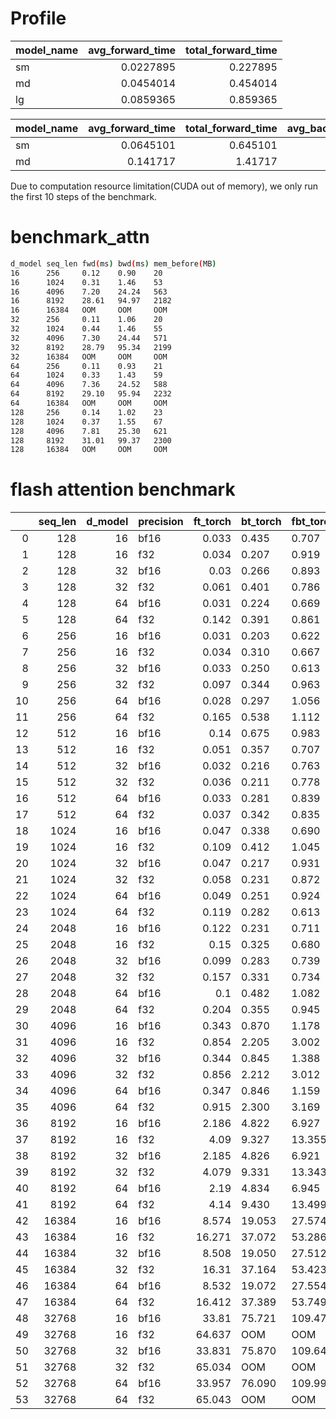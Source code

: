 # Profile 

| model_name   |   avg_forward_time |   total_forward_time |
|:-------------|-------------------:|---------------------:|
| sm           |          0.0227895 |             0.227895 |
| md           |          0.0454014 |             0.454014 |
| lg           |          0.0859365 |             0.859365 |

| model_name   |   avg_forward_time |   total_forward_time |   avg_backward_time |   total_backward_time |   avg_total_time |
|:-------------|-------------------:|---------------------:|--------------------:|----------------------:|-----------------:|
| sm           |          0.0645101 |             0.645101 |           0.0420522 |              0.420522 |        0.0645101 |
| md           |          0.141717  |             1.41717  |           0.0964797 |              0.964797 |        0.141717  |

Due to computation resource limitation(CUDA out of memory), we only run the first 10 steps of the benchmark.

# benchmark_attn
```bash
d_model seq_len fwd(ms) bwd(ms) mem_before(MB)
16      256     0.12    0.90    20
16      1024    0.31    1.46    53
16      4096    7.20    24.24   563
16      8192    28.61   94.97   2182
16      16384   OOM     OOM     OOM
32      256     0.11    1.06    20
32      1024    0.44    1.46    55
32      4096    7.30    24.44   571
32      8192    28.79   95.34   2199
32      16384   OOM     OOM     OOM
64      256     0.11    0.93    21
64      1024    0.33    1.43    59
64      4096    7.36    24.52   588
64      8192    29.10   95.94   2232
64      16384   OOM     OOM     OOM
128     256     0.14    1.02    23
128     1024    0.37    1.55    67
128     4096    7.81    25.30   621
128     8192    31.01   99.37   2300
128     16384   OOM     OOM     OOM
```

# flash attention benchmark

|    |   seq_len |   d_model | precision   |   ft_torch | bt_torch   | fbt_torch   |   ft_triton |   bt_triton |   fbt_triton | speedup_fwd   | speedup_bwd   | speedup_tot   |
|---:|----------:|----------:|:------------|-----------:|:-----------|:------------|------------:|------------:|-------------:|:--------------|:--------------|:--------------|
|  0 |       128 |        16 | bf16        |      0.033 | 0.435      | 0.707       |       0.005 |       0.311 |        0.477 | 6.0x          | 1.4x          | 1.5x          |
|  1 |       128 |        16 | f32         |      0.034 | 0.207      | 0.919       |       0.006 |       0.215 |        0.394 | 5.5x          | 1.0x          | 2.3x          |
|  2 |       128 |        32 | bf16        |      0.03  | 0.266      | 0.893       |       0.006 |       0.29  |        0.801 | 5.2x          | 0.9x          | 1.1x          |
|  3 |       128 |        32 | f32         |      0.061 | 0.401      | 0.786       |       0.008 |       0.176 |        0.55  | 8.1x          | 2.3x          | 1.4x          |
|  4 |       128 |        64 | bf16        |      0.031 | 0.224      | 0.669       |       0.043 |       0.256 |        0.524 | 0.7x          | 0.9x          | 1.3x          |
|  5 |       128 |        64 | f32         |      0.142 | 0.391      | 0.861       |       0.01  |       0.165 |        0.721 | 13.8x         | 2.4x          | 1.2x          |
|  6 |       256 |        16 | bf16        |      0.031 | 0.203      | 0.622       |       0.006 |       0.277 |        0.42  | 5.0x          | 0.7x          | 1.5x          |
|  7 |       256 |        16 | f32         |      0.034 | 0.310      | 0.667       |       0.007 |       0.188 |        0.292 | 4.6x          | 1.7x          | 2.3x          |
|  8 |       256 |        32 | bf16        |      0.033 | 0.250      | 0.613       |       0.007 |       0.18  |        0.63  | 4.7x          | 1.4x          | 1.0x          |
|  9 |       256 |        32 | f32         |      0.097 | 0.344      | 0.963       |       0.01  |       0.137 |        0.541 | 10.1x         | 2.5x          | 1.8x          |
| 10 |       256 |        64 | bf16        |      0.028 | 0.297      | 1.056       |       0.009 |       0.353 |        0.443 | 3.2x          | 0.8x          | 2.4x          |
| 11 |       256 |        64 | f32         |      0.165 | 0.538      | 1.112       |       0.015 |       0.178 |        0.664 | 10.8x         | 3.0x          | 1.7x          |
| 12 |       512 |        16 | bf16        |      0.14  | 0.675      | 0.983       |       0.008 |       0.269 |        0.631 | 18.1x         | 2.5x          | 1.6x          |
| 13 |       512 |        16 | f32         |      0.051 | 0.357      | 0.707       |       0.01  |       0.225 |        0.387 | 5.1x          | 1.6x          | 1.8x          |
| 14 |       512 |        32 | bf16        |      0.032 | 0.216      | 0.763       |       0.009 |       0.19  |        0.434 | 3.4x          | 1.1x          | 1.8x          |
| 15 |       512 |        32 | f32         |      0.036 | 0.211      | 0.778       |       0.014 |       0.182 |        0.397 | 2.6x          | 1.2x          | 2.0x          |
| 16 |       512 |        64 | bf16        |      0.033 | 0.281      | 0.839       |       0.013 |       0.267 |        0.602 | 2.6x          | 1.1x          | 1.4x          |
| 17 |       512 |        64 | f32         |      0.037 | 0.342      | 0.835       |       0.024 |       0.49  |        0.611 | 1.5x          | 0.7x          | 1.4x          |
| 18 |      1024 |        16 | bf16        |      0.047 | 0.338      | 0.690       |       0.012 |       0.258 |        0.527 | 4.0x          | 1.3x          | 1.3x          |
| 19 |      1024 |        16 | f32         |      0.109 | 0.412      | 1.045       |       0.016 |       0.333 |        0.621 | 6.7x          | 1.2x          | 1.7x          |
| 20 |      1024 |        32 | bf16        |      0.047 | 0.217      | 0.931       |       0.014 |       0.211 |        0.66  | 3.4x          | 1.0x          | 1.4x          |
| 21 |      1024 |        32 | f32         |      0.058 | 0.231      | 0.872       |       0.024 |       0.197 |        0.563 | 2.5x          | 1.2x          | 1.5x          |
| 22 |      1024 |        64 | bf16        |      0.049 | 0.251      | 0.924       |       0.021 |       0.355 |        0.48  | 2.3x          | 0.7x          | 1.9x          |
| 23 |      1024 |        64 | f32         |      0.119 | 0.282      | 0.613       |       0.043 |       0.211 |        0.461 | 2.7x          | 1.3x          | 1.3x          |
| 24 |      2048 |        16 | bf16        |      0.122 | 0.231      | 0.711       |       0.018 |       0.341 |        0.641 | 6.8x          | 0.7x          | 1.1x          |
| 25 |      2048 |        16 | f32         |      0.15  | 0.325      | 0.680       |       0.029 |       0.188 |        0.757 | 5.2x          | 1.7x          | 0.9x          |
| 26 |      2048 |        32 | bf16        |      0.099 | 0.283      | 0.739       |       0.023 |       0.385 |        0.52  | 4.2x          | 0.7x          | 1.4x          |
| 27 |      2048 |        32 | f32         |      0.157 | 0.331      | 0.734       |       0.042 |       0.192 |        0.56  | 3.7x          | 1.7x          | 1.3x          |
| 28 |      2048 |        64 | bf16        |      0.1   | 0.482      | 1.082       |       0.039 |       0.308 |        0.706 | 2.6x          | 1.6x          | 1.5x          |
| 29 |      2048 |        64 | f32         |      0.204 | 0.355      | 0.945       |       0.083 |       0.204 |        0.447 | 2.5x          | 1.7x          | 2.1x          |
| 30 |      4096 |        16 | bf16        |      0.343 | 0.870      | 1.178       |       0.033 |       0.62  |        0.93  | 10.5x         | 1.4x          | 1.3x          |
| 31 |      4096 |        16 | f32         |      0.854 | 2.205      | 3.002       |       0.054 |       0.67  |        0.745 | 15.9x         | 3.3x          | 4.0x          |
| 32 |      4096 |        32 | bf16        |      0.344 | 0.845      | 1.388       |       0.043 |       0.609 |        0.651 | 8.1x          | 1.4x          | 2.1x          |
| 33 |      4096 |        32 | f32         |      0.856 | 2.212      | 3.012       |       0.081 |       0.736 |        0.969 | 10.6x         | 3.0x          | 3.1x          |
| 34 |      4096 |        64 | bf16        |      0.347 | 0.846      | 1.159       |       0.078 |       0.687 |        0.969 | 4.5x          | 1.2x          | 1.2x          |
| 35 |      4096 |        64 | f32         |      0.915 | 2.300      | 3.169       |       0.167 |       0.775 |        0.929 | 5.5x          | 3.0x          | 3.4x          |
| 36 |      8192 |        16 | bf16        |      2.186 | 4.822      | 6.927       |       0.063 |       2.46  |        2.526 | 34.7x         | 2.0x          | 2.7x          |
| 37 |      8192 |        16 | f32         |      4.09  | 9.327      | 13.355      |       0.105 |       2.759 |        2.858 | 39.1x         | 3.4x          | 4.7x          |
| 38 |      8192 |        32 | bf16        |      2.185 | 4.826      | 6.921       |       0.083 |       2.46  |        2.534 | 26.4x         | 2.0x          | 2.7x          |
| 39 |      8192 |        32 | f32         |      4.079 | 9.331      | 13.343      |       0.158 |       2.752 |        2.897 | 25.8x         | 3.4x          | 4.6x          |
| 40 |      8192 |        64 | bf16        |      2.19  | 4.834      | 6.945       |       0.144 |       2.527 |        2.661 | 15.2x         | 1.9x          | 2.6x          |
| 41 |      8192 |        64 | f32         |      4.14  | 9.430      | 13.499      |       0.317 |       2.823 |        3.129 | 13.1x         | 3.3x          | 4.3x          |
| 42 |     16384 |        16 | bf16        |      8.574 | 19.053     | 27.574      |       0.198 |       9.688 |        9.885 | 43.2x         | 2.0x          | 2.8x          |
| 43 |     16384 |        16 | f32         |     16.271 | 37.072     | 53.286      |       0.347 |      10.845 |       11.185 | 46.9x         | 3.4x          | 4.8x          |
| 44 |     16384 |        32 | bf16        |      8.508 | 19.050     | 27.512      |       0.291 |       9.693 |        9.973 | 29.2x         | 2.0x          | 2.8x          |
| 45 |     16384 |        32 | f32         |     16.31  | 37.164     | 53.423      |       0.613 |      10.922 |       11.514 | 26.6x         | 3.4x          | 4.6x          |
| 46 |     16384 |        64 | bf16        |      8.532 | 19.072     | 27.554      |       0.51  |       9.933 |       10.398 | 16.7x         | 1.9x          | 2.6x          |
| 47 |     16384 |        64 | f32         |     16.412 | 37.389     | 53.749      |       1.236 |      11.235 |       12.473 | 13.3x         | 3.3x          | 4.3x          |
| 48 |     32768 |        16 | bf16        |     33.81  | 75.721     | 109.476     |       0.666 |      38.015 |       38.713 | 50.7x         | 2.0x          | 2.8x          |
| 49 |     32768 |        16 | f32         |     64.637 | OOM        | OOM         |       1.347 |      42.887 |       44.257 | 48.0x         | N/A           | N/A           |
| 50 |     32768 |        32 | bf16        |     33.831 | 75.870     | 109.643     |       1.146 |      38.485 |       39.607 | 29.5x         | 2.0x          | 2.8x          |
| 51 |     32768 |        32 | f32         |     65.034 | OOM        | OOM         |       2.436 |      43.682 |       46.077 | 26.7x         | N/A           | N/A           |
| 52 |     32768 |        64 | bf16        |     33.957 | 76.090     | 109.990     |       1.991 |      38.795 |       40.726 | 17.1x         | 2.0x          | 2.7x          |
| 53 |     32768 |        64 | f32         |     65.043 | OOM        | OOM         |       4.933 |      43.865 |       48.948 | 13.2x         | N/A           | N/A           |